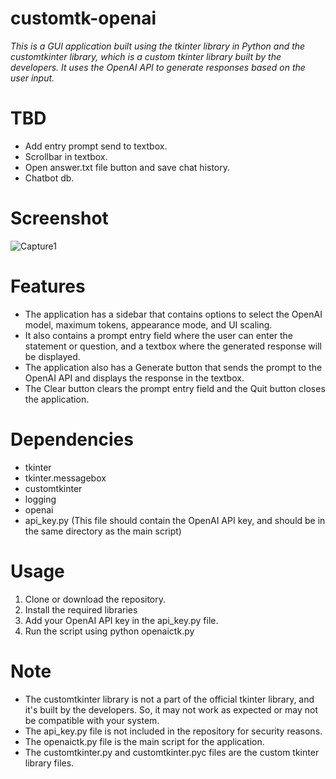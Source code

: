 # customtk-openai
*This is a GUI application built using the tkinter library in Python and the customtkinter library, which is a custom tkinter library built by the developers. It uses the OpenAI API to generate responses based on the user input.*

# TBD
* Add entry prompt send to textbox.
* Scrollbar in textbox.
* Open answer.txt file button and save chat history.
* Chatbot db.

# Screenshot

![Capture1](https://user-images.githubusercontent.com/86234226/214821986-91f2dce9-7076-4775-8905-460249773e94.PNG)

# Features
* The application has a sidebar that contains options to select the OpenAI model, maximum tokens, appearance mode, and UI scaling.
* It also contains a prompt entry field where the user can enter the statement or question, and a textbox where the generated response will be displayed.
* The application also has a Generate button that sends the prompt to the OpenAI API and displays the response in the textbox.
* The Clear button clears the prompt entry field and the Quit button closes the application.
# Dependencies
* tkinter
* tkinter.messagebox
* customtkinter
* logging
* openai
* api_key.py (This file should contain the OpenAI API key, and should be in the same directory as the main script)
# Usage
1. Clone or download the repository.
2. Install the required libraries
3. Add your OpenAI API key in the api_key.py file.
4. Run the script using python openaictk.py

# Note
* The customtkinter library is not a part of the official tkinter library, and it's built by the developers. So, it may not work as expected or may not be compatible with your system.
* The api_key.py file is not included in the repository for security reasons.
* The openaictk.py file is the main script for the application.
* The customtkinter.py and customtkinter.pyc files are the custom tkinter library files.
